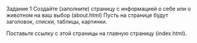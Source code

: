 Задание 1
Создайте (заполните) страницу с информацией о себе или о животном на ваш выбор (about.html) 
Пусть на странице будут заголовок, списки, таблицы, картинки.

Поставьте ссылку с этой страницы на главную страницу (index.html).
